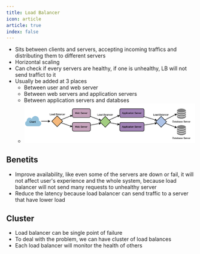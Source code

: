 ```yaml
---
title: Load Balancer
icon: article
article: true
index: false
---
```

- Sits between clients and servers, accepting incoming traffics and distributing them to different servers
- Horizontal scaling
- Can check if every servers are healthy, if one is unhealthy, LB will not send traffict to it
- Usually be added at 3 places
  - Between user and web server
  - Between web servers and application servers
  - Between application servers and databses
  - ![load-balancer](/assets/notes/images/load-balancer.png)

## Benetits

- Improve availability, like even some of the servers are down or fail, it will not affect user's experience and the whole system, because load balancer will not send many requests to unhealthy server
- Reduce the latency because load balancer can send traffic to a server that have lower load

## Cluster

- Load balancer can be single point of failure
- To deal with the problem, we can have cluster of load balances
- Each load balancer will monitor the health of others
